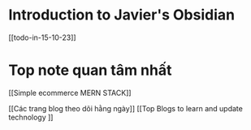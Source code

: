 
# Introduction to Javier's Obsidian
[[todo-in-15-10-23]]

# Top note quan tâm nhất
[[Simple ecommerce MERN STACK]]

[[Các trang blog theo dõi hằng ngày]]
[[Top Blogs to learn and update technology ]]
